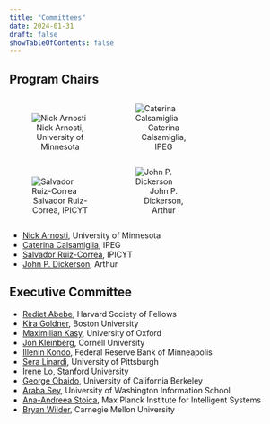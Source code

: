 ```yaml
---
title: "Committees"
date: 2024-01-31
draft: false
showTableOfContents: false
---
```


## Program Chairs

<div>
    <figure style="max-width:20%;display:inline-block">
        <img src="/committee_photos/nick_arnosti.jpeg"
            alt="Nick Arnosti">
        <figcaption style="text-align:center" href="https://nickarnosti.com/">Nick Arnosti, University of Minnesota</figcaption>
    </figure>
    <figure style="max-width:20%;display:inline-block">
        <img src="/committee_photos/caterina_calsamigli.png"
            alt="Caterina Calsamiglia">
        <figcaption style="text-align:center" href="https://sites.google.com/site/caterinacalsamiglia/">Caterina Calsamiglia, IPEG</figcaption>
    </figure>
    <figure style="max-width:20%;display:inline-block">
        <img src="/committee_photos/salvador_ruizcorrea.jpeg"
            alt="Salvador Ruiz-Correa">
        <figcaption style="text-align:center" href="https://scholar.google.com/citations?user=LJNs7nwAAAAJ&hl=en&inst=7289110936595769722">Salvador Ruiz-Correa, IPICYT</figcaption>
    </figure>
    <figure style="max-width:20%;display:inline-block">
        <img src="/committee_photos/john_dickerson.jpeg"
            alt="John P. Dickerson">
        <figcaption style="text-align:center" href="https://jpdickerson.com/">John P. Dickerson, Arthur </figcaption>
    </figure>
</div>

- [Nick Arnosti](https://nickarnosti.com/), University of Minnesota
- [Caterina Calsamiglia](https://sites.google.com/site/caterinacalsamiglia/), IPEG
- [Salvador Ruiz-Correa](https://scholar.google.com/citations?user=LJNs7nwAAAAJ&hl=en&inst=7289110936595769722), IPICYT
- [John P. Dickerson](https://jpdickerson.com/), Arthur 

<!-- ## General Chairs
- [Name Surname](), University
- [Name Surname](), University -->

## Executive Committee
- [Rediet Abebe](https://www.cs.cornell.edu/~red/), Harvard Society of Fellows
- [Kira Goldner](https://www.kiragoldner.com/), Boston University
- [Maximilian Kasy](https://maxkasy.github.io/home/), University of Oxford
- [Jon Kleinberg](https://www.cs.cornell.edu/home/kleinber/), Cornell University
- [Illenin Kondo](https://www.illenin.com/), Federal Reserve Bank of Minneapolis
- [Sera Linardi](http://www.linardi.gspia.pitt.edu/), University of Pittsburgh
- [Irene Lo](https://sites.google.com/view/irene-lo), Stanford University
- [George Obaido](https://www.georgeobaido.com/), University of California Berkeley
- [Araba Sey](https://tascha.uw.edu/people/araba-sey/), University of Washington Information School
- [Ana-Andreea Stoica](http://www.columbia.edu/~as5001/), Max Planck Institute for Intelligent Systems
- [Bryan Wilder](https://bryanwilder.github.io/), Carnegie Mellon University
